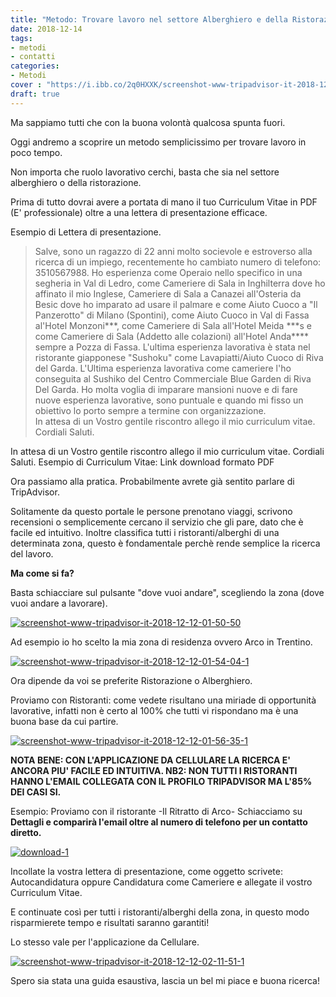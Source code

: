 ```yaml
---
title: "Metodo: Trovare lavoro nel settore Alberghiero e della Ristorazione in poco tempo!"
date: 2018-12-14
tags:
- metodi
- contatti
categories:
- Metodi
cover : "https://i.ibb.co/2q0HXXK/screenshot-www-tripadvisor-it-2018-12-14-07-02-20.png"
draft: true
---
```


        
Ma sappiamo tutti che con la buona volontà qualcosa spunta fuori.

Oggi andremo a scoprire un metodo semplicissimo per trovare lavoro in poco tempo.

Non importa che ruolo lavorativo cerchi, basta che sia nel settore alberghiero o della ristorazione.

Prima di tutto dovrai avere a portata di mano il tuo Curriculum Vitae in PDF (E' professionale) oltre a una lettera di presentazione efficace.

Esempio di Lettera di presentazione.

<blockquote>Salve, sono un ragazzo di 22 anni molto socievole e estroverso alla ricerca di un impiego, recentemente ho cambiato numero di telefono: 3510567988. Ho esperienza come Operaio nello specifico in una segheria in Val di Ledro, come Cameriere di Sala in Inghilterra dove ho affinato il mio Inglese, Cameriere di Sala a Canazei all'Osteria da Besic dove ho imparato ad usare il palmare e come Aiuto Cuoco a "Il Panzerotto" di Milano (Spontini), come Aiuto Cuoco in Val di Fassa al'Hotel Monzoni***, come Cameriere di Sala all'Hotel Meida ***s e come Cameriere di Sala (Addetto alle colazioni) all'Hotel Anda**** sempre a Pozza di Fassa. L'ultima esperienza lavorativa è stata nel ristorante giapponese "Sushoku" come Lavapiatti/Aiuto Cuoco di Riva del Garda. L'Ultima esperienza lavorativa come cameriere l'ho conseguita al Sushiko del Centro Commerciale Blue Garden di Riva Del Garda. Ho molta voglia di imparare mansioni nuove e di fare nuove esperienza lavorative, sono puntuale e quando mi fisso un obiettivo lo porto sempre a termine con organizzazione.
<div dir="auto">In attesa di un Vostro gentile riscontro allego il mio curriculum vitae.</div>
<div dir="auto">Cordiali Saluti.</div></blockquote>

In attesa di un Vostro gentile riscontro allego il mio curriculum vitae.
Cordiali Saluti.
Esempio di Curriculum Vitae: Link download formato PDF

Ora passiamo alla pratica.
Probabilmente avrete già sentito parlare di TripAdvisor.

Solitamente da questo portale le persone prenotano viaggi, scrivono recensioni o semplicemente cercano il servizio che gli pare, dato che è facile ed intuitivo.
Inoltre classifica tutti i ristoranti/alberghi di una determinata zona, questo è fondamentale perchè rende semplice la ricerca del lavoro.

<strong>Ma come si fa?</strong>

Basta schiacciare sul pulsante "dove vuoi andare", scegliendo la zona (dove vuoi andare a lavorare).

<a href="https://ibb.co/BGRNqwz"><img src="https://i.ibb.co/2SBNg5n/screenshot-www-tripadvisor-it-2018-12-12-01-50-50.png" alt="screenshot-www-tripadvisor-it-2018-12-12-01-50-50" border="0"></a>


Ad esempio io ho scelto la mia zona di residenza ovvero Arco in Trentino.

<a href="https://ibb.co/thV6G35"><img src="https://i.ibb.co/hM3N6Cv/screenshot-www-tripadvisor-it-2018-12-12-01-54-04-1.png" alt="screenshot-www-tripadvisor-it-2018-12-12-01-54-04-1" border="0"></a>


Ora dipende da voi se preferite Ristorazione o Alberghiero.

Proviamo con Ristoranti: come vedete risultano una miriade di opportunità lavorative, infatti non è certo al 100% che tutti vi rispondano ma è una buona base da cui partire.

<a href="https://ibb.co/FqMj35c"><img src="https://i.ibb.co/VpZP9gb/screenshot-www-tripadvisor-it-2018-12-12-01-56-35-1.png" alt="screenshot-www-tripadvisor-it-2018-12-12-01-56-35-1" border="0"></a>


<strong>NOTA BENE: CON L'APPLICAZIONE DA CELLULARE LA RICERCA E' ANCORA PIU' FACILE ED INTUITIVA.
NB2: NON TUTTI I RISTORANTI HANNO L'EMAIL COLLEGATA CON IL PROFILO TRIPADVISOR MA L'85% DEI CASI SI.</strong>

Esempio: Proviamo con il ristorante -Il Ritratto di Arco-
Schiacciamo su <strong>Dettagli e comparirà l'email oltre al numero di telefono per un contatto diretto.</strong>

<a href="https://ibb.co/J7Ftrxs"><img src="https://i.ibb.co/hW192Xm/download-1.png" alt="download-1" border="0"></a>

Incollate la vostra lettera di presentazione, come oggetto scrivete: Autocandidatura oppure Candidatura come Cameriere e allegate il vostro Curriculum Vitae.

E continuate così per tutti i ristoranti/alberghi della zona, in questo modo risparmierete tempo e risultati saranno garantiti!

Lo stesso vale per l'applicazione da Cellulare.

<a href="https://ibb.co/2kzKJ7g"><img src="https://i.ibb.co/mcnzpC6/screenshot-www-tripadvisor-it-2018-12-12-02-11-51-1.png" alt="screenshot-www-tripadvisor-it-2018-12-12-02-11-51-1" border="0"></a>


Spero sia stata una guida esaustiva, lascia un bel mi piace e buona ricerca!

